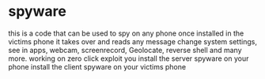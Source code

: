 # spyware
this is a code that can be used to spy on any phone once installed in the victims phone it takes over and reads any message change system settings, see in apps, webcam, screenrecord, Geolocate, reverse shell  and many more. working on zero click exploit 
you install the server spyware on your phone
install the client spyware on your victims phone
